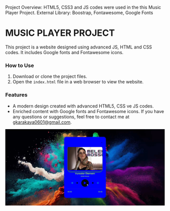 Project Overview:
 HTML5, CSS3 and JS codes were used in the this Music Player Project.
 External Library:
Boostrap,
Fontawesome,
Google Fonts

<h1>MUSIC PLAYER PROJECT</h1>

<p> This project is a website designed using advanced JS, HTML and CSS codes. It includes Google fonts and Fontawesome icons.

<h3>How to Use</h3>

1. Download or clone the project files.
2. Open the `index.html` file in a web browser to view the website.

<h3>Features</h3>

- A modern design created with advanced HTML5, CSS ve JS codes.
- Enriched content with Google fonts and Fontawesome icons.
If you have any questions or suggestions, feel free to contact me at [gkarakaya0601@gmail.com](mailto:email@example.com).

</p>

![](Screen.gif)

